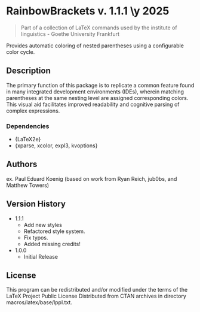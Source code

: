# RainbowBrackets v. 1.1.1 \y 2025
> Part of a collection of LaTeX commands used by the institute of linguistics - Goethe University Frankfurt

Provides automatic coloring of nested parentheses using a configurable color cycle.

## Description

The primary function of this package is to replicate a common feature found in many integrated development environments (IDEs), wherein matching parentheses at the same nesting level are assigned corresponding colors. This visual aid facilitates improved readability and cognitive parsing of complex expressions.

### Dependencies

* {LaTeX2e}
* {xparse, xcolor, expl3, kvoptions}

## Authors

ex. Paul Eduard Koenig (based on work from Ryan Reich, jub0bs, and Matthew Towers)

## Version History

* 1.1.1
    * Add new styles
    * Refactored style system.
    * Fix typos.
    * Added missing credits!
* 1.0.0
    * Initial Release

## License

This program can be redistributed and/or modified under the terms
of the LaTeX Project Public License Distributed from CTAN archives
in directory macros/latex/base/lppl.txt.
